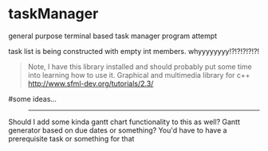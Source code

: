 # taskManager
general purpose terminal based task manager program attempt


task list is being constructed with empty int members. whyyyyyyyy!?!?!?!?!?!

>Note, I have this library installed and should probably put some time into learning how to use it. Graphical and multimedia library for c++
http://www.sfml-dev.org/tutorials/2.3/


#some ideas...
>_______________________________________________________________________________
Should I add some kinda gantt chart functionality to this as well? Gantt generator
based on due dates or something? You'd have to have a prerequisite task or something for that
